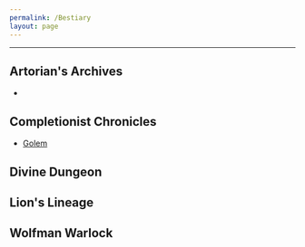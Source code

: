 ```yaml
---
permalink: /Bestiary
layout: page
---
```

---


## Artorian's Archives
- 


## Completionist Chronicles
- [Golem](_Bestiary/Golem.md)

## Divine Dungeon

## Lion's Lineage

## Wolfman Warlock